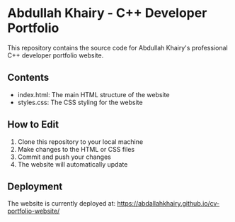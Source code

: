 # Abdullah Khairy - C++ Developer Portfolio

This repository contains the source code for Abdullah Khairy's professional C++ developer portfolio website.

## Contents

- index.html: The main HTML structure of the website
- styles.css: The CSS styling for the website

## How to Edit

1. Clone this repository to your local machine
2. Make changes to the HTML or CSS files
3. Commit and push your changes
4. The website will automatically update 
## Deployment

The website is currently deployed at: 
https://abdallahkhairy.github.io/cv-portfolio-website/
